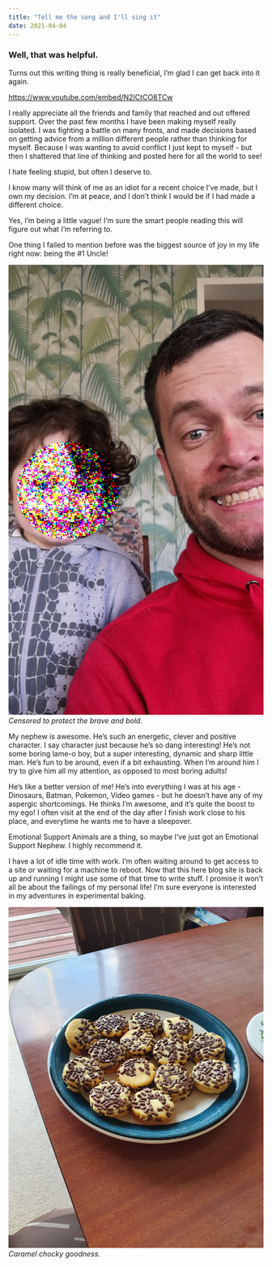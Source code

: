 ```yaml
---
title: "Tell me the song and I'll sing it"
date: 2021-04-04
---
```


### Well, that was helpful.

Turns out this writing thing is really beneficial, I’m glad I can get back into it again.

https://www.youtube.com/embed/N2ICtCO8TCw

I really appreciate all the friends and family that reached and out offered support. Over the past few months I have been making myself really isolated. I was fighting a battle on many fronts, and made decisions based on getting advice from a million different people rather than thinking for myself. Because I was wanting to avoid conflict I just kept to myself - but then I shattered that line of thinking and posted here for all the world to see!

I hate feeling stupid, but often I deserve to.

I know many will think of me as an idiot for a recent choice I’ve made, but I own my decision. I’m at peace, and I don’t think I would be if I had made a different choice.

Yes, I’m being a little vague! I’m sure the smart people reading this will figure out what I’m referring to.

One thing I failed to mention before was the biggest source of joy in my life right now: being the #1 Uncle!

[![My Dad.](../../assets/images/blog/uncle.jpg)](../../assets/images/blog/uncle.jpg)
_Censored to protect the brave and bold._

My nephew is awesome. He’s such an energetic, clever and positive character. I say character just because he’s so dang interesting! He’s not some boring lame-o boy, but a super interesting, dynamic and sharp little man. He’s fun to be around, even if a bit exhausting. When I’m around him I try to give him all my attention, as opposed to most boring adults!

He’s like a better version of me! He’s into everything I was at his age - Dinosaurs, Batman, Pokemon, Video games - but he doesn’t have any of my aspergic shortcomings. He thinks I’m awesome, and it’s quite the boost to my ego! I often visit at the end of the day after I finish work close to his place, and everytime he wants me to have a sleepover.

Emotional Support Animals are a thing, so maybe I’ve just got an Emotional Support Nephew. I highly recommend it.

I have a lot of idle time with work. I’m often waiting around to get access to a site or waiting for a machine to reboot. Now that this here blog site is back up and running I might use some of that time to write stuff. I promise it won’t all be about the failings of my personal life! I’m sure everyone is interested in my adventures in experimental baking.

[![My Dad.](../../assets/images/blog/chocy.jpg)](../../assets/images/blog/chocy.jpg)
_Caramel chocky goodness._
